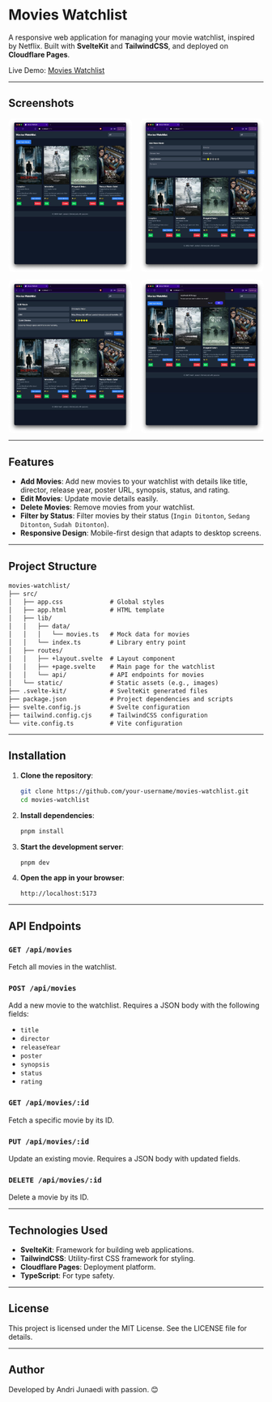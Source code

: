 # Movies Watchlist

A responsive web application for managing your movie watchlist, inspired by Netflix. Built with **SvelteKit** and **TailwindCSS**, and deployed on **Cloudflare Pages**.

Live Demo: [Movies Watchlist](https://movies-watchlist.pages.dev)

---

## Screenshots

<div style="display: grid; grid-template-columns: repeat(2, 1fr); gap: 16px;">
    <img src="./docs/images/all-movie.jpeg" alt="Screenshot 1" style="width: 100%; border-radius: 8px;">
    <img src="./docs/images/add-new-movie.jpeg" alt="Screenshot 2" style="width: 100%; border-radius: 8px;">
    <img src="./docs/images/edit-new-movie.jpeg" alt="Screenshot 3" style="width: 100%; border-radius: 8px;">
    <img src="./docs/images/delete-movie.jpeg" alt="Screenshot 4" style="width: 100%; border-radius: 8px;">
</div>

---

## Features

- **Add Movies**: Add new movies to your watchlist with details like title, director, release year, poster URL, synopsis, status, and rating.
- **Edit Movies**: Update movie details easily.
- **Delete Movies**: Remove movies from your watchlist.
- **Filter by Status**: Filter movies by their status (`Ingin Ditonton`, `Sedang Ditonton`, `Sudah Ditonton`).
- **Responsive Design**: Mobile-first design that adapts to desktop screens.

---

## Project Structure

```plaintext
movies-watchlist/
├── src/
│   ├── app.css             # Global styles
│   ├── app.html            # HTML template
│   ├── lib/
│   │   ├── data/
│   │   │   └── movies.ts   # Mock data for movies
│   │   └── index.ts        # Library entry point
│   ├── routes/
│   │   ├── +layout.svelte  # Layout component
│   │   ├── +page.svelte    # Main page for the watchlist
│   │   └── api/            # API endpoints for movies
│   └── static/             # Static assets (e.g., images)
├── .svelte-kit/            # SvelteKit generated files
├── package.json            # Project dependencies and scripts
├── svelte.config.js        # Svelte configuration
├── tailwind.config.cjs     # TailwindCSS configuration
└── vite.config.ts          # Vite configuration
```

---

## Installation

1. **Clone the repository**:

   ```bash
   git clone https://github.com/your-username/movies-watchlist.git
   cd movies-watchlist
   ```

2. **Install dependencies**:

   ```bash
   pnpm install
   ```

3. **Start the development server**:

   ```bash
   pnpm dev
   ```

4. **Open the app in your browser**:
   ```
   http://localhost:5173
   ```

---

## API Endpoints

### `GET /api/movies`

Fetch all movies in the watchlist.

### `POST /api/movies`

Add a new movie to the watchlist. Requires a JSON body with the following fields:

- `title`
- `director`
- `releaseYear`
- `poster`
- `synopsis`
- `status`
- `rating`

### `GET /api/movies/:id`

Fetch a specific movie by its ID.

### `PUT /api/movies/:id`

Update an existing movie. Requires a JSON body with updated fields.

### `DELETE /api/movies/:id`

Delete a movie by its ID.

---

## Technologies Used

- **SvelteKit**: Framework for building web applications.
- **TailwindCSS**: Utility-first CSS framework for styling.
- **Cloudflare Pages**: Deployment platform.
- **TypeScript**: For type safety.

---

## License

This project is licensed under the MIT License. See the LICENSE file for details.

---

## Author

Developed by Andri Junaedi with passion. 😊
